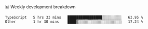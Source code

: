 📊 Weekly development breakdown
<!--START_SECTION:waka-->

```text
TypeScript   5 hrs 33 mins   ████████████████░░░░░░░░░   63.95 %
Other        1 hr 30 mins    ████▒░░░░░░░░░░░░░░░░░░░░   17.24 %
```

<!--END_SECTION:waka-->

